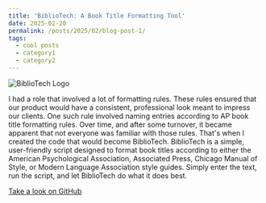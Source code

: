 ```yaml
---
title: 'BiblioTech: A Book Title Formatting Tool'
date: 2025-02-20
permalink: /posts/2025/02/blog-post-1/
tags:
  - cool posts
  - category1
  - category2
---
```


![BiblioTech Logo](https://github.com/philip-hawkins-git/philip-hawkins-git.github.io/blob/master/images/BiblioTechCoverImage.png)

I had a role that involved a lot of formatting rules. These rules ensured that our product would have a consistent, professional look meant to impress our clients. One such rule involved naming entries according to AP book title formatting rules. Over time, and after some turnover, it became apparent that not everyone was familiar with those rules. That's when I created the code that would become BiblioTech. BiblioTech is a simple, user-friendly script designed to format book titles according to either the American Psychological Association, Associated Press, Chicago Manual of Style, or Modern Language Association style guides. Simply enter the text, run the script, and let BiblioTech do what it does best.

[Take a look on GitHub](https://github.com/philip-hawkins-git/BiblioTech)
